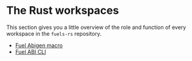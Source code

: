 # The Rust workspaces

This section gives you a little overview of the role and function of every workspace in the `fuels-rs` repository.

- [Fuel Abigen macro](./fuels-abigen-macro.md)
- [Fuel ABI CLI](./fuels-abi-cli.md)
